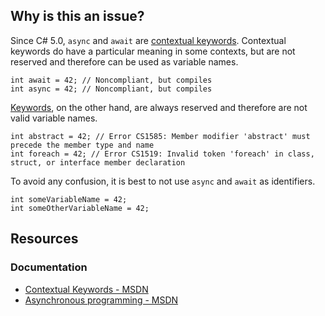 ## Why is this an issue?

Since C# 5.0, `async` and `await` are [contextual keywords](https://learn.microsoft.com/en-us/dotnet/csharp/language-reference/keywords/#contextual-keywords). Contextual keywords
do have a particular meaning in some contexts, but are not reserved and therefore can be used as variable names.

    int await = 42; // Noncompliant, but compiles
    int async = 42; // Noncompliant, but compiles

[Keywords](https://learn.microsoft.com/en-us/dotnet/csharp/language-reference/keywords), on the other hand, are always reserved and
therefore are not valid variable names.

    int abstract = 42; // Error CS1585: Member modifier 'abstract' must precede the member type and name
    int foreach = 42; // Error CS1519: Invalid token 'foreach' in class, struct, or interface member declaration

To avoid any confusion, it is best to not use `async` and `await` as identifiers.

    int someVariableName = 42;
    int someOtherVariableName = 42;

## Resources

### Documentation

- [Contextual Keywords - MSDN](https://learn.microsoft.com/en-us/dotnet/csharp/language-reference/keywords/#contextual-keywords)
- [Asynchronous programming - MSDN](https://learn.microsoft.com/en-us/dotnet/csharp/asynchronous-programming/)